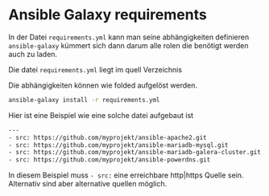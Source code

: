# Ansible Galaxy requirements

In der Datei `requirements.yml` kann man seine abhängigkeiten definieren `ansible-galaxy` kümmert sich dann darum alle rolen die benötigt werden auch  zu laden.

Die datei `requirements.yml` liegt im quell Verzeichnis

Die abhängigkeiten können wie folded aufgelöst werden.

```sh
ansible-galaxy install -r requirements.yml
```

Hier ist eine Beispiel wie eine solche datei aufgebaut ist

```sh
---
- src: https://github.com/myprojekt/ansible-apache2.git
- src: https://github.com/myprojekt/ansible-mariadb-mysql.git
- src: https://github.com/myprojekt/ansible-mariadb-galera-cluster.git
- src: https://github.com/myprojekt/ansible-powerdns.git
```

In diesem Beispiel muss `- src:` eine erreichbare http|https Quelle sein.
Alternativ sind aber alternative quellen möglich.